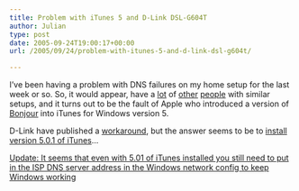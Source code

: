 ```yaml
---
title: Problem with iTunes 5 and D-Link DSL-G604T
author: Julian
type: post
date: 2005-09-24T19:00:17+00:00
url: /2005/09/24/problem-with-itunes-5-and-d-link-dsl-g604t/

---
```

I&#8217;ve been having a problem with DNS failures on my home setup for the last week or so. So, it would appear, have a [lot][1] of [other][2] [people][3] with similar setups, and it turns out to be the fault of Apple who introduced a version of [Bonjour][4] into iTunes for Windows version 5.

D-Link have published a [workaround][5], but the answer seems to be to [install version 5.0.1 of iTunes][6]&#8230;

<ins datetime="2005-09-24T22:32:49+00:00">Update: It seems that even with 5.01 of iTunes installed you still need to put in the ISP DNS server address in the Windows network config to keep Windows working</ins>

 [1]: https://www.expansys.fr/forumthread.asp?code=110551&thread=603
 [2]: https://forums.broadbandbuyer.co.uk/forum_posts.asp?TID=3611&get=last
 [3]: https://bbs.adslguide.org.uk/showflat.php?Cat=&Board=dslrouter&Number=2025896&page=0&view=expanded&sb=5&o=0&fpart
 [4]: https://www.apple.com/macosx/features/bonjour/
 [5]: ftp://ftp.dlink.co.uk/dsl_routers_modems/dsl-g604t/DSL-G604T-Setup_For_Itunes_v5.pdf
 [6]: https://www.apple.com/itunes/download/